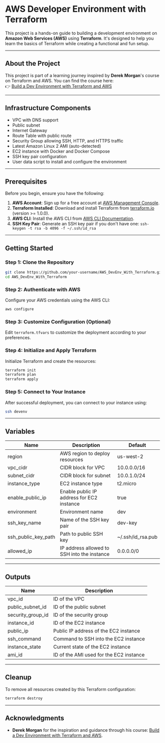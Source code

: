 # AWS Developer Environment with Terraform

This project is a hands-on guide to building a development environment on **Amazon Web Services (AWS)** using **Terraform**. It's designed to help you learn the basics of Terraform while creating a functional and fun setup.

---

## About the Project

This project is part of a learning journey inspired by **Derek Morgan**'s course on Terraform and AWS. You can find the course here:  
👉 [Build a Dev Environment with Terraform and AWS](https://morethancertified.com/course/rfp-terraform)

---

## Infrastructure Components

- VPC with DNS support
- Public subnet
- Internet Gateway
- Route Table with public route
- Security Group allowing SSH, HTTP, and HTTPS traffic
- Latest Amazon Linux 2 AMI (auto-detected)
- EC2 instance with Docker and Docker Compose
- SSH key pair configuration
- User data script to install and configure the environment

---

## Prerequisites

Before you begin, ensure you have the following:

1. **AWS Account**: Sign up for a free account at [AWS Management Console](https://aws.amazon.com/).
2. **Terraform Installed**: Download and install Terraform from [terraform.io](https://www.terraform.io/) (version >= 1.0.0).
3. **AWS CLI**: Install the AWS CLI from [AWS CLI Documentation](https://docs.aws.amazon.com/cli/latest/userguide/install-cliv2.html).
4. **SSH Key Pair**: Generate an SSH key pair if you don't have one: `ssh-keygen -t rsa -b 4096 -f ~/.ssh/id_rsa`

---

## Getting Started

### Step 1: Clone the Repository

```bash
git clone https://github.com/your-username/AWS_DevEnv_With_Terraform.git
cd AWS_DevEnv_With_Terraform
```

### Step 2: Authenticate with AWS

Configure your AWS credentials using the AWS CLI:

```bash
aws configure
```

### Step 3: Customize Configuration (Optional)

Edit `terraform.tfvars` to customize the deployment according to your preferences.

### Step 4: Initialize and Apply Terraform

Initialize Terraform and create the resources:

```bash
terraform init
terraform plan
terraform apply
```

### Step 5: Connect to Your Instance

After successful deployment, you can connect to your instance using:

```bash
ssh devenv
```

---

## Variables

| Name | Description | Default |
|------|-------------|---------|
| region | AWS region to deploy resources | us-west-2 |
| vpc_cidr | CIDR block for VPC | 10.0.0.0/16 |
| subnet_cidr | CIDR block for subnet | 10.0.1.0/24 |
| instance_type | EC2 instance type | t2.micro |
| enable_public_ip | Enable public IP address for EC2 instance | true |
| environment | Environment name | dev |
| ssh_key_name | Name of the SSH key pair | dev-key |
| ssh_public_key_path | Path to public SSH key | ~/.ssh/id_rsa.pub |
| allowed_ip | IP address allowed to SSH into the instance | 0.0.0.0/0 |

---

## Outputs

| Name | Description |
|------|-------------|
| vpc_id | ID of the VPC |
| public_subnet_id | ID of the public subnet |
| security_group_id | ID of the security group |
| instance_id | ID of the EC2 instance |
| public_ip | Public IP address of the EC2 instance |
| ssh_command | Command to SSH into the EC2 instance |
| instance_state | Current state of the EC2 instance |
| ami_id | ID of the AMI used for the EC2 instance |

---

## Cleanup

To remove all resources created by this Terraform configuration:

```bash
terraform destroy
```

---

## Acknowledgments

- **Derek Morgan** for the inspiration and guidance through his course: [Build a Dev Environment with Terraform and AWS](https://morethancertified.com/course/rfp-terraform).